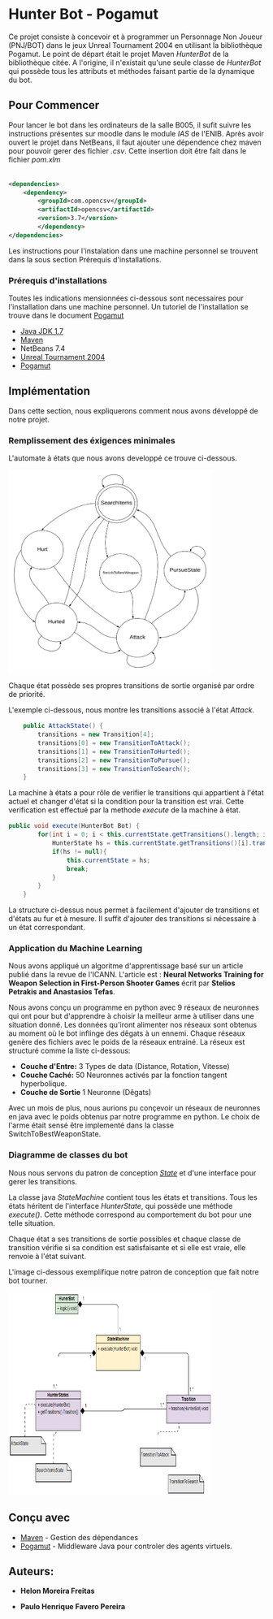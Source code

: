 # Hunter Bot - Pogamut

Ce projet consiste à concevoir et à programmer un Personnage Non Joueur (PNJ/BOT) dans le jeux Unreal Tournament 2004 en utilisant la bibliothèque Pogamut.
Le point de départ était le projet Maven *HunterBot* de la bibliothèque citée.
A l'origine, il n'existait qu'une seule classe de *HunterBot* qui possède tous les attributs et méthodes faisant partie de la dynamique du bot.


## Pour Commencer

Pour lancer le bot dans les ordinateurs de la salle B005, il sufit suivre les instructions présentes sur moodle dans le module *IAS* de l'ENIB. Après avoir ouvert le projet dans NetBeans, il faut ajouter une dépendence chez maven pour pouvoir gerer des fichier *.csv*. Cette insertion doit être fait dans le fichier *pom.xlm* 

```xml

<dependencies>
    <dependency>
        <groupId>com.opencsv</groupId>
        <artifactId>opencsv</artifactId>
        <version>3.7</version>
        </dependency>
</dependencies>
```

Les instructions pour l'instalation dans une machine personnel se trouvent dans la sous section Prérequis d'installations.

### Prérequis d'installations

Toutes les indications mensionnées ci-dessous sont necessaires pour l'installation dans une machine personnel. Un tutoriel de l'installation se trouve dans le document [Pogamut](http://pogamut.cuni.cz/main/tiki-view_blog_post.php?postId=47)

* [Java JDK 1.7](https://www.oracle.com/technetwork/java/javase/downloads/jdk8-downloads-2133151.html)
* [Maven](https://maven.apache.org/)
*  NetBeans 7.4
*  [Unreal Tournament 2004](https://store.steampowered.com/app/13230/Unreal_Tournament_2004_Editors_Choice_Edition/)
*  [Pogamut](http://pogamut.cuni.cz/main/tiki-index.php) 

## Implémentation

Dans cette section, nous expliquerons comment nous avons développé de notre projet.

### Remplissement des éxigences minimales

L'automate à états que nous avons developpé ce trouve ci-dessous.

<img src="https://github.com/PauloFavero/HunterBot-Pogamut/blob/master/Bot_States.png" width="400" height="400" />

Chaque état possède ses propres transitions de sortie organisé par ordre de priorité.

L'exemple ci-dessous, nous montre les transitions associé à l'état *Attack*. 

```java
    public AttackState() {
        transitions = new Transition[4];
        transitions[0] = new TransitionToAttack();
        transitions[1] = new TransitionToHurted();
        transitions[2] = new TransitionToPursue();
        transitions[3] = new TransitionToSearch();
    }
```

La machine à états a pour rôle de verifier le transitions qui appartient à l'état actuel et changer d'état si la condition pour la transition est vrai. Cette verification est effectué par la methode *execute* de la machine à état.

```java
public void execute(HunterBot Bot) {
        for(int i = 0; i < this.currentState.getTransitions().length; i++){
            HunterState hs = this.currentState.getTransitions()[i].transition(Bot);
            if(hs != null){
                this.currentState = hs;
                break;
            }
        }
    }
 ```
 La structure ci-dessus nous permet à facilement d'ajouter de transitions et d'états au fur et à mesure. Il suffit d'ajouter des transitions si nécessaire à un état correspondant.
 
 ### Application du Machine Learning
 
 Nous avons appliqué un algoritme d'apprentissage basé sur un article publié dans la revue de l'ICANN. L'article est : **Neural Networks Training for Weapon Selection in First-Person Shooter Games** écrit par **Stelios Petrakis and Anastasios Tefas**.
 
 Nous avons conçu un programme en python avec 9 réseaux de neuronnes qui ont pour but d'apprendre à choisir la meilleur arme à utiliser dans une situation donné. Les données qu'iront alimenter nos réseaux sont obtenus au moment où le bot inflinge  des dêgats à un ennemi. Chaque réseaux genère des fichiers avec le poids de la réseaux entrainé. 
 La réseux est structuré comme la liste ci-dessous:
 
 * **Couche d'Entre:** 3 Types de data (Distance, Rotation, Vitesse)
 * **Couche Caché:** 50 Neuronnes activés par la fonction tangent hyperbolique.
 * **Couche de Sortie** 1 Neuronne (Dêgats)

 Avec un mois de plus, nous aurions pu conçevoir un réseaux de neuronnes en java avec le poids obtenus par notre programme en python.
 Le choix de l'arme était sensé être implementé dans la classe SwitchToBestWeaponState.

### Diagramme de classes du bot

Nous nous servons du patron de conception *[State](https://sourcemaking.com/design_patterns/state)* et d'une interface pour gerer les transitions. 

La classe java *StateMachine* contient tous les états et transitions. Tous les états héritent de l'interface *HunterState*, qui possède une méthode *execute()*. Cette méthode correspond au comportement du bot pour une telle situation.

Chaque état a ses transitions de sortie possibles et chaque classe de transition vérifie si sa condition est satisfaisante et si elle est vraie, elle renvoie à l'état suivant.

L'image ci-dessous exemplifique notre patron de conception que fait notre bot tourner.

<img src="https://github.com/PauloFavero/HunterBot-Pogamut/blob/master/Bot_UML.png" width="400" height="400" />

## Conçu avec

* [Maven](https://maven.apache.org/) - Gestion des dépendances
* [Pogamut](http://pogamut.cuni.cz/main/tiki-index.php) - Middleware Java pour controler des agents virtuels.

## Auteurs: 

* **Helon Moreira Freitas**

* **Paulo Henrique Favero Pereira**


